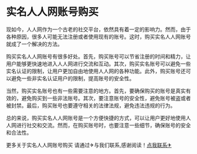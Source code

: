 # 实名人人网账号购买

现如今，人人网作为一个古老的社交平台，依然具有着一定的影响力。然而，由于各种原因，很多人可能无法注册或者使用现有的账号。这时，购买实名人人网账号就成了一个解决的方法。

购买实名人人网账号有很多好处。首先，购买账号可以节省注册的时间和精力，让用户能够更快速地进入人人网进行交流和互动。其次，购买实名账号可以避免一些实名认证的限制，让用户更加自由地使用人人网的各种功能。此外，购买账号还可以避免一些非实名认证用户的限制，提高账号的安全性。

当然，购买实名账号也有一些需要注意的地方。首先，要确保购买的账号是真实有效的，避免购买到一些非法账号。其次，要注意账号的安全性，避免账号被盗或者被封禁。最后，购买账号也要遵守相关的法律法规，避免违法违规的行为。

总的来说，购买实名人人网账号是一个方便快捷的方式，可以让用户更好地使用人人网进行社交和交流。然而，在购买账号时，也要注意一些细节，确保账号的安全和合法性。

更多关于实名人人网账号购买 请通过✈与我们联系,感谢阅读！[点我联系✈](https://my.G208.com)